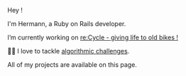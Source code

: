 Hey !


I'm Hermann, a Ruby on Rails developer.


I’m currently working on [re:Cycle - giving life to old bikes !](https://www.recycle-velo.me/)

👨‍💻 I love to tackle [algorithmic challenges](https://www.codewars.com/users/HermannH).

All of my projects are available on this page.
